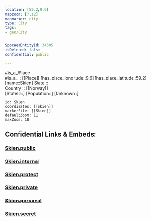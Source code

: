 ```yaml
---
location: [59.2,9.6] 
mapzoom: [7,12] 
mapmarker: city 
type: City
tags:
- geo/City


SpocWebEntityId: 34305
isDeleted: false
confidential: public

---
```

#is_a_/Place  
#is_a_ :: [[Place]] 
[has_place_longitude::9.6] 
[has_place_latitude::59.2] 
[name::Skien] 
State ::  
Country :: [[Norway]]  
[StateId::] 
[Population::] 
[Unknown::] 


```leaflet
id: Skien
coordinates: [[Skien]] 
markerFile: [[Skien]] 
defaultZoom: 11 
maxZoom: 18
```


## Confidential Links & Embeds: 

### [Skien.public](/_public/\Earth\Continent\Europe\Europe~North\Norway\Counties~Norway\Telemark\CitySkien.public.md) 

### [Skien.internal](/_internal/\Earth\Continent\Europe\Europe~North\Norway\Counties~Norway\Telemark\CitySkien.internal.md) 

### [Skien.protect](/_protect/\Earth\Continent\Europe\Europe~North\Norway\Counties~Norway\Telemark\CitySkien.protect.md) 

### [Skien.private](/_private/\Earth\Continent\Europe\Europe~North\Norway\Counties~Norway\Telemark\CitySkien.private.md) 

### [Skien.personal](/_personal/\Earth\Continent\Europe\Europe~North\Norway\Counties~Norway\Telemark\CitySkien.personal.md) 

### [Skien.secret](/_secret/\Earth\Continent\Europe\Europe~North\Norway\Counties~Norway\Telemark\CitySkien.secret.md)

